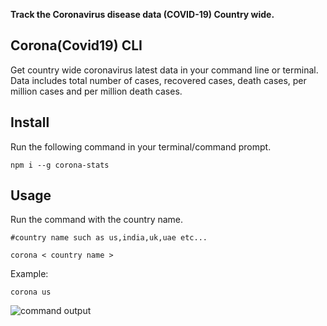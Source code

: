 **Track the Coronavirus disease data (COVID-19) Country wide.**

## Corona(Covid19) CLI
Get country wide coronavirus latest data in your command line or terminal. Data includes total number of cases, recovered cases, death cases, per million cases and per million death cases.
 

## Install

Run the following command in your terminal/command prompt.

```npm i --g corona-stats```

## Usage

Run the command with the country name.

```
#country name such as us,india,uk,uae etc...

corona < country name >
```

Example:

```corona us```

![command output](https://raw.githubusercontent.com/codeforgeek/covid19/master/images/output.gif)


